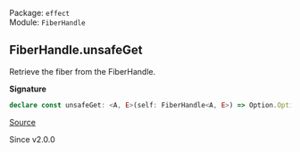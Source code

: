 Package: `effect`<br />
Module: `FiberHandle`<br />

## FiberHandle.unsafeGet

Retrieve the fiber from the FiberHandle.

**Signature**

```ts
declare const unsafeGet: <A, E>(self: FiberHandle<A, E>) => Option.Option<Fiber.RuntimeFiber<A, E>>
```

[Source](https://github.com/Effect-TS/effect/tree/main/packages/effect/src/FiberHandle.ts#L294)

Since v2.0.0